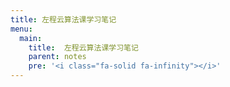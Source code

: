 ```yaml
---
title: 左程云算法课学习笔记
menu:
  main:
    title:  左程云算法课学习笔记
    parent: notes
    pre: '<i class="fa-solid fa-infinity"></i>'
---
```

